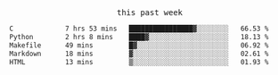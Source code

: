 <p align="center"><samp>this past week</samp></p>
<!--START_SECTION:waka-->

```txt
C             7 hrs 53 mins   ████████████████▓░░░░░░░░   66.53 %
Python        2 hrs 8 mins    ████▓░░░░░░░░░░░░░░░░░░░░   18.13 %
Makefile      49 mins         █▓░░░░░░░░░░░░░░░░░░░░░░░   06.92 %
Markdown      18 mins         ▓░░░░░░░░░░░░░░░░░░░░░░░░   02.61 %
HTML          13 mins         ▒░░░░░░░░░░░░░░░░░░░░░░░░   01.93 %
```

<!--END_SECTION:waka-->


